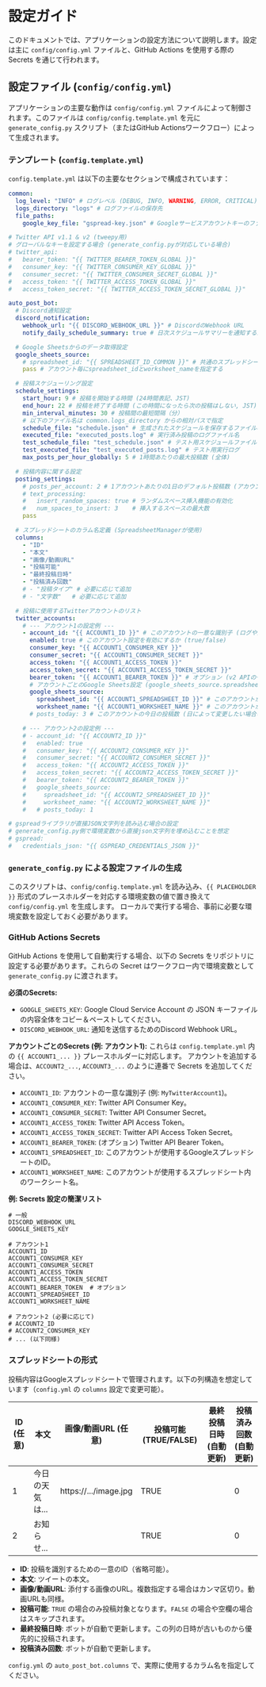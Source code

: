 # 設定ガイド

このドキュメントでは、アプリケーションの設定方法について説明します。設定は主に `config/config.yml` ファイルと、GitHub Actions を使用する際の Secrets を通じて行われます。

## 設定ファイル (`config/config.yml`)

アプリケーションの主要な動作は `config/config.yml` ファイルによって制御されます。このファイルは `config/config.template.yml` を元に `generate_config.py` スクリプト（またはGitHub Actionsワークフロー）によって生成されます。

### テンプレート (`config.template.yml`)

`config.template.yml` は以下の主要なセクションで構成されています：

```yaml
common:
  log_level: "INFO" # ログレベル (DEBUG, INFO, WARNING, ERROR, CRITICAL)
  logs_directory: "logs" # ログファイルの保存先
  file_paths:
    google_key_file: "gspread-key.json" # Googleサービスアカウントキーのファイル名 (configディレクトリからの相対パス)

# Twitter API v1.1 & v2 (tweepy用)
# グローバルなキーを設定する場合 (generate_config.pyが対応している場合)
# twitter_api:
#   bearer_token: "{{ TWITTER_BEARER_TOKEN_GLOBAL }}"
#   consumer_key: "{{ TWITTER_CONSUMER_KEY_GLOBAL }}"
#   consumer_secret: "{{ TWITTER_CONSUMER_SECRET_GLOBAL }}"
#   access_token: "{{ TWITTER_ACCESS_TOKEN_GLOBAL }}"
#   access_token_secret: "{{ TWITTER_ACCESS_TOKEN_SECRET_GLOBAL }}"

auto_post_bot:
  # Discord通知設定
  discord_notification:
    webhook_url: "{{ DISCORD_WEBHOOK_URL }}" # DiscordのWebhook URL
    notify_daily_schedule_summary: true # 日次スケジュールサマリーを通知するか

  # Google Sheetsからのデータ取得設定
  google_sheets_source:
    # spreadsheet_id: "{{ SPREADSHEET_ID_COMMON }}" # 共通のスプレッドシートID (アカウント別設定がない場合のデフォルト)
    pass # アカウント毎にspreadsheet_idとworksheet_nameを指定する

  # 投稿スケジューリング設定
  schedule_settings:
    start_hour: 9 # 投稿を開始する時間 (24時間表記、JST)
    end_hour: 22 # 投稿を終了する時間 (この時間になったら次の投稿はしない, JST)
    min_interval_minutes: 30 # 投稿間の最短間隔（分）
    # 以下のファイル名は common.logs_directory からの相対パスで指定
    schedule_file: "schedule.json" # 生成されたスケジュールを保存するファイル名
    executed_file: "executed_posts.log" # 実行済み投稿のログファイル名
    test_schedule_file: "test_schedule.json" # テスト用スケジュールファイル
    test_executed_file: "test_executed_posts.log" # テスト用実行ログ
    max_posts_per_hour_globally: 5 # 1時間あたりの最大投稿数 (全体)

  # 投稿内容に関する設定
  posting_settings:
    # posts_per_account: 2 # 1アカウントあたりの1日のデフォルト投稿数 (アカウント個別設定で上書き可能)
    # text_processing:
    #   insert_random_spaces: true # ランダムスペース挿入機能の有効化
    #   num_spaces_to_insert: 3    # 挿入するスペースの最大数
    pass

  # スプレッドシートのカラム名定義 (SpreadsheetManagerが使用)
  columns:
    - "ID"
    - "本文"
    - "画像/動画URL"
    - "投稿可能"
    - "最終投稿日時"
    - "投稿済み回数"
    # - "投稿タイプ" # 必要に応じて追加
    # - "文字数"   # 必要に応じて追加

  # 投稿に使用するTwitterアカウントのリスト
  twitter_accounts:
    # --- アカウント1の設定例 ---
    - account_id: "{{ ACCOUNT1_ID }}" # このアカウントの一意な識別子 (ログや通知で使用)
      enabled: true # このアカウント設定を有効にするか (true/false)
      consumer_key: "{{ ACCOUNT1_CONSUMER_KEY }}"
      consumer_secret: "{{ ACCOUNT1_CONSUMER_SECRET }}"
      access_token: "{{ ACCOUNT1_ACCESS_TOKEN }}"
      access_token_secret: "{{ ACCOUNT1_ACCESS_TOKEN_SECRET }}"
      bearer_token: "{{ ACCOUNT1_BEARER_TOKEN }}" # オプション (v2 APIの一部の読み取り専用エンドポイントで使用)
      # アカウントごとのGoogle Sheets設定 (google_sheets_source.spreadsheet_id がない場合、または上書きする場合)
      google_sheets_source:
        spreadsheet_id: "{{ ACCOUNT1_SPREADSHEET_ID }}" # このアカウントが使用するスプレッドシートのID
        worksheet_name: "{{ ACCOUNT1_WORKSHEET_NAME }}" # このアカウントが使用するワークシート名
      # posts_today: 3 # このアカウントの今日の投稿数 (日によって変更したい場合など。なければposting_settings.posts_per_accountが適用)

    # --- アカウント2の設定例 ---
    # - account_id: "{{ ACCOUNT2_ID }}"
    #   enabled: true
    #   consumer_key: "{{ ACCOUNT2_CONSUMER_KEY }}"
    #   consumer_secret: "{{ ACCOUNT2_CONSUMER_SECRET }}"
    #   access_token: "{{ ACCOUNT2_ACCESS_TOKEN }}"
    #   access_token_secret: "{{ ACCOUNT2_ACCESS_TOKEN_SECRET }}"
    #   bearer_token: "{{ ACCOUNT2_BEARER_TOKEN }}"
    #   google_sheets_source:
    #     spreadsheet_id: "{{ ACCOUNT2_SPREADSHEET_ID }}"
    #     worksheet_name: "{{ ACCOUNT2_WORKSHEET_NAME }}"
    #   # posts_today: 1

# gspreadライブラリが直接JSON文字列を読み込む場合の設定
# generate_config.py側で環境変数から直接json文字列を埋め込むことを想定
# gspread:
#   credentials_json: "{{ GSPREAD_CREDENTIALS_JSON }}"
```

### `generate_config.py` による設定ファイルの生成
このスクリプトは、`config/config.template.yml` を読み込み、`{{ PLACEHOLDER }}` 形式のプレースホルダーを対応する環境変数の値で置き換えて `config/config.yml` を生成します。
ローカルで実行する場合、事前に必要な環境変数を設定しておく必要があります。

### GitHub Actions Secrets

GitHub Actions を使用して自動実行する場合、以下の Secrets をリポジトリに設定する必要があります。これらの Secret はワークフロー内で環境変数として `generate_config.py` に渡されます。

**必須のSecrets:**

*   `GOOGLE_SHEETS_KEY`: Google Cloud Service Account の JSON キーファイルの内容全体をコピー＆ペーストしてください。
*   `DISCORD_WEBHOOK_URL`: 通知を送信するためのDiscord Webhook URL。

**アカウントごとのSecrets (例: アカウント1):**
これらは `config.template.yml` 内の `{{ ACCOUNT1_... }}` プレースホルダーに対応します。
アカウントを追加する場合は、`ACCOUNT2_...`, `ACCOUNT3_...` のように連番で Secrets を追加してください。

*   `ACCOUNT1_ID`: アカウントの一意な識別子 (例: `MyTwitterAccount1`)。
*   `ACCOUNT1_CONSUMER_KEY`: Twitter API Consumer Key。
*   `ACCOUNT1_CONSUMER_SECRET`: Twitter API Consumer Secret。
*   `ACCOUNT1_ACCESS_TOKEN`: Twitter API Access Token。
*   `ACCOUNT1_ACCESS_TOKEN_SECRET`: Twitter API Access Token Secret。
*   `ACCOUNT1_BEARER_TOKEN`: (オプション) Twitter API Bearer Token。
*   `ACCOUNT1_SPREADSHEET_ID`: このアカウントが使用するGoogleスプレッドシートのID。
*   `ACCOUNT1_WORKSHEET_NAME`: このアカウントが使用するスプレッドシート内のワークシート名。

**例: Secrets 設定の簡潔リスト**
```
# 一般
DISCORD_WEBHOOK_URL
GOOGLE_SHEETS_KEY

# アカウント1
ACCOUNT1_ID
ACCOUNT1_CONSUMER_KEY
ACCOUNT1_CONSUMER_SECRET
ACCOUNT1_ACCESS_TOKEN
ACCOUNT1_ACCESS_TOKEN_SECRET
ACCOUNT1_BEARER_TOKEN  # オプション
ACCOUNT1_SPREADSHEET_ID
ACCOUNT1_WORKSHEET_NAME

# アカウント2 (必要に応じて)
# ACCOUNT2_ID
# ACCOUNT2_CONSUMER_KEY
# ... (以下同様)
```

### スプレッドシートの形式

投稿内容はGoogleスプレッドシートで管理されます。以下の列構造を想定しています（`config.yml` の `columns` 設定で変更可能）。

| ID (任意) | 本文        | 画像/動画URL (任意) | 投稿可能 (TRUE/FALSE) | 最終投稿日時 (自動更新) | 投稿済み回数 (自動更新) |
|-----------|-------------|----------------------|----------------------|-------------------------|-----------------------|
| 1         | 今日の天気は... | https://.../image.jpg | TRUE                 |                         | 0                     |
| 2         | お知らせ...   |                      | TRUE                 |                         | 0                     |

- **ID**: 投稿を識別するための一意のID（省略可能）。
- **本文**: ツイートの本文。
- **画像/動画URL**: 添付する画像のURL。複数指定する場合はカンマ区切り。動画URLも同様。
- **投稿可能**: `TRUE` の場合のみ投稿対象となります。`FALSE` の場合や空欄の場合はスキップされます。
- **最終投稿日時**: ボットが自動で更新します。この列の日時が古いものから優先的に投稿されます。
- **投稿済み回数**: ボットが自動で更新します。

`config.yml` の `auto_post_bot.columns` で、実際に使用するカラム名を指定してください。 